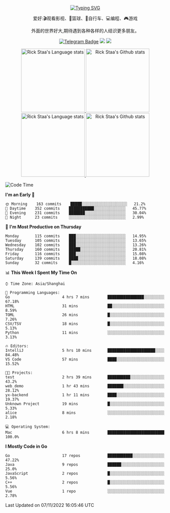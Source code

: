 <div align="center"> 

[![Typing SVG](https://readme-typing-svg.herokuapp.com?size=25&duration=2500&color=eeeeee&vCenter=true&width=200&height=40&lines=Hi+there+%F0%9F%91%8B%F0%9F%8F%BB;I'm+DanBai)](https://git.io/typing-svg)

爱好:🎬观看影视、🏀篮球、🚴自行车、💻编程、🎮游戏

外面的世界好大,期待遇到各种各样的人结识更多朋友。

[![Telegram Badge](https://img.shields.io/badge/-Telegram-blue?style=flat&logo=Telegram&logoColor=white)](https://t.me/danbai9420) 
[![](https://img.shields.io/badge/-Blog-brightgreen?style=flat&logo=Blogger&logoColor=white)](https://p00q.cn)
[![](https://img.shields.io/badge/-Email-red?style=flat&logo=Mail.Ru&logoColor=white)](mailto:danbai@88.com)
</div>

<!-- Light Mode -->
<div align="center"> 
<a href="https://github.com/anuraghazra/github-readme-stats#gh-light-mode-only">
<img height=200 src="https://github-readme-stats-git-master-rstaa-rickstaa.vercel.app/api/top-langs/?username=danbai225&layout=compact&langs_count=10&hide_border=1&role=OWNER,COLLABORATOR#gh-light-mode-only" alt="Rick Staa's Language stats" />
</a>
<a href="https://github.com/anuraghazra/github-readme-stats#gh-light-mode-only">
<img height=200 src="https://github-readme-stats-git-master-rstaa-rickstaa.vercel.app/api?username=danbai225&show_icons=true&count_private=true&line_height=28&hide_border=1&include_all_commits=true&card_width=450&role=OWNER,COLLABORATOR&exclude_repo=github-readme-stats#gh-light-mode-only" alt="Rick Staa's Github stats" />
</a>
</div>

<!-- Dark Mode -->
<div align="center"> 
<a href="https://github.com/anuraghazra/github-readme-stats#gh-dark-mode-only">
<img height=200 src="https://github-readme-stats-git-master-rstaa-rickstaa.vercel.app/api/top-langs/?username=danbai225&layout=compact&langs_count=10&hide_border=1&role=OWNER,COLLABORATOR&theme=github_dark#gh-dark-mode-only" alt="Rick Staa's Language stats" />
</a>
<a href="https://github.com/anuraghazra/github-readme-stats#gh-dark-mode-only">
<img height=200 src="https://github-readme-stats-git-master-rstaa-rickstaa.vercel.app/api?username=danbai225&show_icons=true&count_private=true&line_height=28&hide_border=1&include_all_commits=true&card_width=450&role=OWNER,COLLABORATOR&exclude_repo=github-readme-stats&theme=github_dark#gh-dark-mode-only" alt="Rick Staa's Github stats" />
</a>
</div>

<!--START_SECTION:waka-->
![Code Time](http://img.shields.io/badge/Code%20Time-126%20hrs%2041%20mins-blue)

**I'm an Early 🐤** 

```text
🌞 Morning    163 commits    █████░░░░░░░░░░░░░░░░░░░░   21.2% 
🌆 Daytime    352 commits    ███████████░░░░░░░░░░░░░░   45.77% 
🌃 Evening    231 commits    ███████░░░░░░░░░░░░░░░░░░   30.04% 
🌙 Night      23 commits     ░░░░░░░░░░░░░░░░░░░░░░░░░   2.99%

```
📅 **I'm Most Productive on Thursday** 

```text
Monday       115 commits    ███░░░░░░░░░░░░░░░░░░░░░░   14.95% 
Tuesday      105 commits    ███░░░░░░░░░░░░░░░░░░░░░░   13.65% 
Wednesday    102 commits    ███░░░░░░░░░░░░░░░░░░░░░░   13.26% 
Thursday     160 commits    █████░░░░░░░░░░░░░░░░░░░░   20.81% 
Friday       116 commits    ███░░░░░░░░░░░░░░░░░░░░░░   15.08% 
Saturday     139 commits    ████░░░░░░░░░░░░░░░░░░░░░   18.08% 
Sunday       32 commits     █░░░░░░░░░░░░░░░░░░░░░░░░   4.16%

```


📊 **This Week I Spent My Time On** 

```text
⌚︎ Time Zone: Asia/Shanghai

💬 Programming Languages: 
Go                       4 hrs 7 mins        ████████████████░░░░░░░░░   67.18% 
HTML                     31 mins             ██░░░░░░░░░░░░░░░░░░░░░░░   8.59% 
TOML                     26 mins             █░░░░░░░░░░░░░░░░░░░░░░░░   7.26% 
CSV/TSV                  18 mins             █░░░░░░░░░░░░░░░░░░░░░░░░   5.13% 
Python                   11 mins             ░░░░░░░░░░░░░░░░░░░░░░░░░   3.13%

🔥 Editors: 
IntelliJ                 5 hrs 10 mins       █████████████████████░░░░   84.48% 
VS Code                  57 mins             ████░░░░░░░░░░░░░░░░░░░░░   15.52%

🐱‍💻 Projects: 
test                     2 hrs 39 mins       ██████████░░░░░░░░░░░░░░░   43.2% 
web_demo                 1 hr 43 mins        ███████░░░░░░░░░░░░░░░░░░   28.12% 
yx-backend               1 hr 11 mins        ████░░░░░░░░░░░░░░░░░░░░░   19.37% 
Unknown Project          19 mins             █░░░░░░░░░░░░░░░░░░░░░░░░   5.33% 
alice                    8 mins              ░░░░░░░░░░░░░░░░░░░░░░░░░   2.18%

💻 Operating System: 
Mac                      6 hrs 8 mins        █████████████████████████   100.0%

```

**I Mostly Code in Go** 

```text
Go                       17 repos            ███████████░░░░░░░░░░░░░░   47.22% 
Java                     9 repos             ██████░░░░░░░░░░░░░░░░░░░   25.0% 
JavaScript               2 repos             █░░░░░░░░░░░░░░░░░░░░░░░░   5.56% 
C++                      2 repos             █░░░░░░░░░░░░░░░░░░░░░░░░   5.56% 
Vue                      1 repo              ░░░░░░░░░░░░░░░░░░░░░░░░░   2.78%

```



 Last Updated on 07/11/2022 16:05:46 UTC
<!--END_SECTION:waka-->
